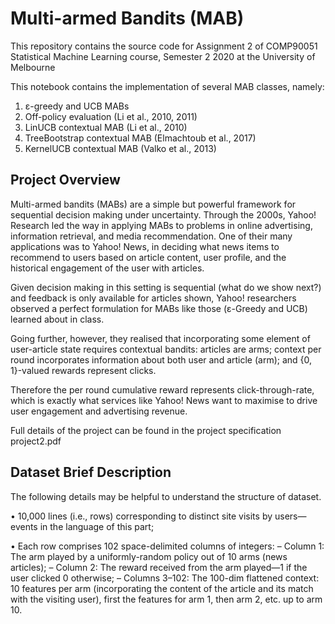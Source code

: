 # Multi-armed Bandits (MAB)


This repository contains the source code for Assignment 2 of COMP90051 Statistical Machine Learning course, Semester 2 2020 at the University of Melbourne

This notebook contains the implementation of several MAB classes, namely:

1. ε-greedy and UCB MABs
2. Off-policy evaluation (Li et al., 2010, 2011)
3. LinUCB contextual MAB (Li et al., 2010)
4. TreeBootstrap contextual MAB (Elmachtoub et al., 2017)
5. KernelUCB contextual MAB (Valko et al., 2013)

## Project Overview

Multi-armed bandits (MABs) are a simple but powerful framework for sequential decision making under uncertainty. Through the 2000s, Yahoo! Research led the way in applying MABs to problems in online advertising, information retrieval, and media recommendation. One of their many applications was to Yahoo! News, in deciding what news items to recommend to users based on article content, user profile, and the historical engagement of the user with articles.

Given decision making in this setting is sequential (what do we show next?) and feedback is only available for articles shown, Yahoo! researchers observed a perfect formulation for MABs like those (ε-Greedy and UCB) learned about in class.

Going further, however, they realised that incorporating some element of user-article state requires contextual bandits: articles are arms; context per round incorporates information about both user and article (arm); and {0, 1}-valued rewards represent clicks.

Therefore the per round cumulative reward represents click-through-rate, which is exactly what services like Yahoo! News want to maximise to drive user engagement and advertising revenue.

Full details of the project can be found in the project specification project2.pdf 

## Dataset Brief Description

The following details may be helpful to understand the structure of dataset.

• 10,000 lines (i.e., rows) corresponding to distinct site visits by users—events in the language of this part; 

• Each row comprises 102 space-delimited columns of integers: 
– Column 1: The arm played by a uniformly-random policy out of 10 arms (news articles); 
– Column 2: The reward received from the arm played—1 if the user clicked 0 otherwise;
– Columns 3–102: The 100-dim flattened context: 10 features per arm (incorporating the content of the article and its match with the visiting user), first the features for arm 1, then arm 2, etc. up to arm 10.
